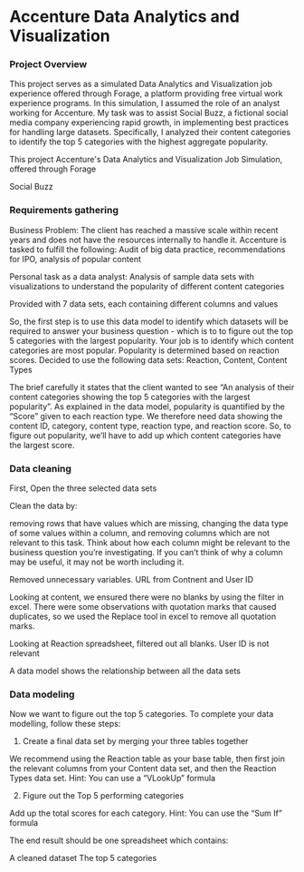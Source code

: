 # Accenture Data Analytics and Visualization

### Project Overview

This project serves as a simulated Data Analytics and Visualization job experience offered through Forage, a platform providing free virtual work experience programs. In this simulation, I assumed the role of an analyst working for Accenture. My task was to assist Social Buzz, a fictional social media company experiencing rapid growth, in implementing best practices for handling large datasets. Specifically, I analyzed their content categories to identify the top 5 categories with the highest aggregate popularity.

This project 
Accenture's Data Analytics and Visualization Job Simulation, offered through Forage

Social Buzz

### Requirements gathering

Business Problem: The client has reached a massive scale within recent years and does not have the resources internally to handle it. Accenture is tasked to fulfill the following: Audit of big data practice, recommendations for IPO, analysis of popular content

Personal task as a data analyst: Analysis of sample data sets with visualizations to understand the popularity of different content categories

Provided with 7 data sets, each containing different columns and values

So, the first step is to use this data model to identify which datasets will be required to answer your business question - which is to to figure out the top 5 categories with the largest popularity.
Your job is to identify which content categories are most popular. Popularity is determined based on reaction scores.
Decided to use the following data sets: Reaction, Content, Content Types

The brief carefully it states that the client wanted to see “An analysis of their content categories showing the top 5 categories with the largest popularity”.
As explained in the data model, popularity is quantified by the “Score” given to each reaction type.
We therefore need data showing the content ID, category, content type, reaction type, and reaction score.
So, to figure out popularity, we’ll have to add up which content categories have the largest score.

### Data cleaning

First, Open the three selected data sets

Clean the data by:

removing rows that have values which are missing,
changing the data type of some values within a column, and
removing columns which are not relevant to this task.
Think about how each column might be relevant to the business question you’re investigating. If you can’t think of why a column may be useful, it may not be worth including it.



Removed unnecessary variables. URL from Contnent and User ID

Looking at content, we ensured there were no blanks by using the filter in excel. There were some observations with quotation marks that caused duplicates, so we used the Replace tool in excel to remove all quotation marks. 

Looking at Reaction spreadsheet, filtered out all blanks. User ID is not relevant 

A data model shows the relationship between all the data sets

### Data modeling

Now we want to figure out the top 5 categories. To complete your data modelling, follow these steps:

1. Create a final data set by merging your three tables together

We recommend using the Reaction table as your base table, then first join the relevant columns from your Content data set, and then the Reaction Types data set.
Hint: You can use a “VLookUp” formula
 
2. Figure out the Top 5 performing categories

Add up the total scores for each category.
Hint: You can use the “Sum If” formula

The end result should be one spreadsheet which contains:

A cleaned dataset
The top 5 categories

